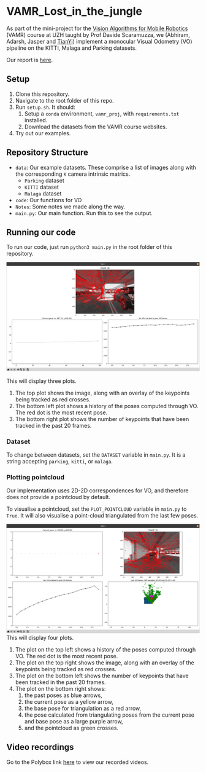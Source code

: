 # VAMR_Lost_in_the_jungle

As part of the mini-project for the [Vision Algorithms for Mobile Robotics](https://rpg.ifi.uzh.ch/teaching.html) (VAMR) course at UZH taught by Prof Davide Scaramuzza, we (Abhiram, Adarsh, Jasper and [TianYi](https://github.com/tianyilim)) implement a monocular Visual Odometry (VO) pipeline on the KITTI, Malaga and Parking datasets.

Our report is [here](Visual_Odometry_Pipeline_Report.pdf).

## Setup
1. Clone this repository.
2. Navigate to the root folder of this repo.
3. Run `setup.sh`. It should:
   1. Setup a `conda` environment, `vamr_proj`, with `requirements.txt` installed.
   2. Download the datasets from the VAMR course websites.
4. Try out our examples.

## Repository Structure
- `data`: Our example datasets. These comprise a list of images along with the corresponding `K` camera intrinsic matrics.
  - `Parking` dataset
  - `KITTI` dataset
  - `Malaga` dataset
- `code`: Our functions for VO
- `Notes`: Some notes we made along the way.
- `main.py`: Our main function. Run this to see the output.

## Running our code
To run our code, just run `python3 main.py` in the root folder of this repository.

![Viz](Notes/Code%20Illus.png)

This will display three plots.
1. The top plot shows the image, along with an overlay of the keypoints being tracked as red crosses.
2. The bottom left plot shows a history of the poses computed through VO. The red dot is the most recent pose.
3. The bottom right plot shows the number of keypoints that have been tracked in the past 20 frames.

### Dataset
To change between datasets, set the `DATASET` variable in `main.py`. It is a string accepting `parking`, `kitti`, or `malaga`.

### Plotting pointcloud
Our implementation uses 2D-2D correspondences for VO, and therefore does not provide a pointcloud by default.

To visualise a pointcloud, set the `PLOT_POINTCLOUD` variable in `main.py` to `True`. It will also visualise a point-cloud triangulated from the last few poses.

![Pcl Viz](Notes/Pointcloud%20Illus.png)
This will display four plots.
1. The plot on the top left shows a history of the poses computed through VO. The red dot is the most recent pose.
2. The plot on the top right shows the image, along with an overlay of the keypoints being tracked as red crosses.
3. The plot on the bottom left shows the number of keypoints that have been tracked in the past 20 frames.
4. The plot on the bottom right shows: 
   1. the past poses as blue arrows,
   2. the current pose as a yellow arrow,
   3. the base pose for triangulation as a red arrow,
   4. the pose calculated from triangulating poses from the current pose and base pose as a large purple arrow,
   5. and the pointcloud as green crosses.

## Video recordings
Go to the Polybox link [here](https://polybox.ethz.ch/index.php/s/089LXzUeORKMswT) to view our recorded videos.
